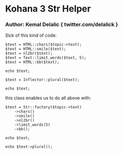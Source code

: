 # Kohana 3 Str Helper
### Author: Kemal Delalic { twitter.com/delalick }

Sick of this kind of code:

	$text = HTML::chars($topic->text);
	$text = HTML::smile($text);
	$text = nl2br($text);
	$text = Text::limit_words($text, 5);
	$text = HTML::bb($text);

	echo $text;

	$text = Inflector::plural($text);

	echo $text;

this class enables us to do all above with:

	$text = Str::factory($topic->text)
		->chars()
		->smile()
		->nl2br()
		->limit_words(5)
		->bb();
		
	echo $text;

	echo $text->plural();